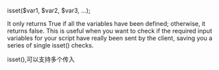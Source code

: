 isset($var1, $var2, $var3, ...);

It only returns True if all the variables have been defined; 
otherwise, it returns false. 
This is useful when you want to check if the required input variables for your script have really been sent by the client, 
saving you a series of single isset() checks.

isset(),可以支持多个传入

